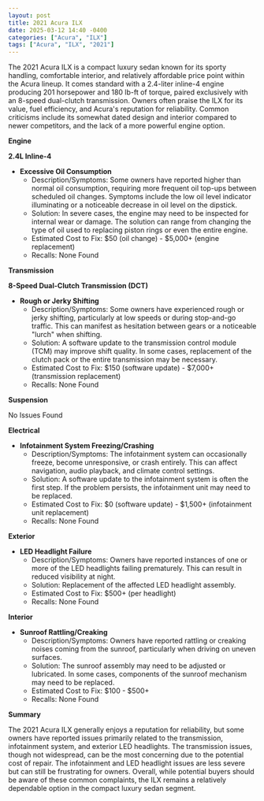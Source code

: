 ```yaml
---
layout: post
title: 2021 Acura ILX
date: 2025-03-12 14:40 -0400
categories: ["Acura", "ILX"]
tags: ["Acura", "ILX", "2021"]
---
```

The 2021 Acura ILX is a compact luxury sedan known for its sporty handling, comfortable interior, and relatively affordable price point within the Acura lineup. It comes standard with a 2.4-liter inline-4 engine producing 201 horsepower and 180 lb-ft of torque, paired exclusively with an 8-speed dual-clutch transmission. Owners often praise the ILX for its value, fuel efficiency, and Acura's reputation for reliability. Common criticisms include its somewhat dated design and interior compared to newer competitors, and the lack of a more powerful engine option.

**Engine**

**2.4L Inline-4**

*   **Excessive Oil Consumption**
    *   Description/Symptoms: Some owners have reported higher than normal oil consumption, requiring more frequent oil top-ups between scheduled oil changes. Symptoms include the low oil level indicator illuminating or a noticeable decrease in oil level on the dipstick.
    *   Solution: In severe cases, the engine may need to be inspected for internal wear or damage. The solution can range from changing the type of oil used to replacing piston rings or even the entire engine.
    *   Estimated Cost to Fix: $50 (oil change) - $5,000+ (engine replacement)
    * Recalls: None Found

**Transmission**

**8-Speed Dual-Clutch Transmission (DCT)**

*   **Rough or Jerky Shifting**
    *   Description/Symptoms: Some owners have experienced rough or jerky shifting, particularly at low speeds or during stop-and-go traffic. This can manifest as hesitation between gears or a noticeable "lurch" when shifting.
    *   Solution: A software update to the transmission control module (TCM) may improve shift quality. In some cases, replacement of the clutch pack or the entire transmission may be necessary.
    *   Estimated Cost to Fix: $150 (software update) - $7,000+ (transmission replacement)
    * Recalls: None Found

**Suspension**

No Issues Found

**Electrical**

*   **Infotainment System Freezing/Crashing**
    *   Description/Symptoms: The infotainment system can occasionally freeze, become unresponsive, or crash entirely. This can affect navigation, audio playback, and climate control settings.
    *   Solution: A software update to the infotainment system is often the first step. If the problem persists, the infotainment unit may need to be replaced.
    *   Estimated Cost to Fix: $0 (software update) - $1,500+ (infotainment unit replacement)
    * Recalls: None Found

**Exterior**

*   **LED Headlight Failure**
    *   Description/Symptoms: Owners have reported instances of one or more of the LED headlights failing prematurely. This can result in reduced visibility at night.
    *   Solution: Replacement of the affected LED headlight assembly.
    *   Estimated Cost to Fix: $500+ (per headlight)
    * Recalls: None Found

**Interior**

*   **Sunroof Rattling/Creaking**
    *   Description/Symptoms: Owners have reported rattling or creaking noises coming from the sunroof, particularly when driving on uneven surfaces.
    *   Solution: The sunroof assembly may need to be adjusted or lubricated. In some cases, components of the sunroof mechanism may need to be replaced.
    *   Estimated Cost to Fix: $100 - $500+
    * Recalls: None Found

**Summary**

The 2021 Acura ILX generally enjoys a reputation for reliability, but some owners have reported issues primarily related to the transmission, infotainment system, and exterior LED headlights. The transmission issues, though not widespread, can be the most concerning due to the potential cost of repair. The infotainment and LED headlight issues are less severe but can still be frustrating for owners. Overall, while potential buyers should be aware of these common complaints, the ILX remains a relatively dependable option in the compact luxury sedan segment.

